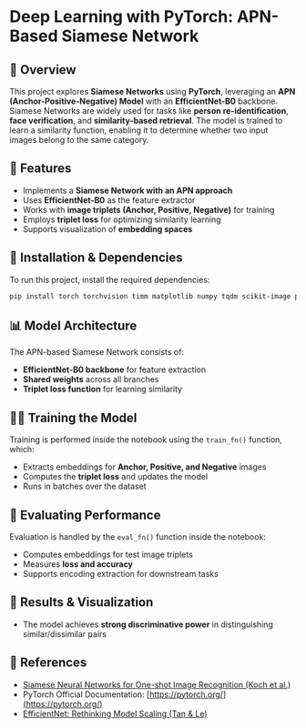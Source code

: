 # Deep Learning with PyTorch: APN-Based Siamese Network

## 📌 Overview
This project explores **Siamese Networks** using **PyTorch**, leveraging an **APN (Anchor-Positive-Negative) Model** with an **EfficientNet-B0** backbone. Siamese Networks are widely used for tasks like **person re-identification**, **face verification**, and **similarity-based retrieval**. The model is trained to learn a similarity function, enabling it to determine whether two input images belong to the same category.

## 🚀 Features
- Implements a **Siamese Network with an APN approach**
- Uses **EfficientNet-B0** as the feature extractor
- Works with **image triplets (Anchor, Positive, Negative)** for training
- Employs **triplet loss** for optimizing similarity learning
- Supports visualization of **embedding spaces**

## 🔧 Installation & Dependencies
To run this project, install the required dependencies:
```bash
pip install torch torchvision timm matplotlib numpy tqdm scikit-image pandas
```

## 📊 Model Architecture
The APN-based Siamese Network consists of:
- **EfficientNet-B0 backbone** for feature extraction
- **Shared weights** across all branches
- **Triplet loss function** for learning similarity

## 🏋️‍♂️ Training the Model
Training is performed inside the notebook using the `train_fn()` function, which:
- Extracts embeddings for **Anchor, Positive, and Negative** images
- Computes the **triplet loss** and updates the model
- Runs in batches over the dataset

## 🧪 Evaluating Performance
Evaluation is handled by the `eval_fn()` function inside the notebook:
- Computes embeddings for test image triplets
- Measures **loss and accuracy**
- Supports encoding extraction for downstream tasks

## 🎯 Results & Visualization
- The model achieves **strong discriminative power** in distinguishing similar/dissimilar pairs

## 📖 References
- [Siamese Neural Networks for One-shot Image Recognition (Koch et al.)](https://www.cs.cmu.edu/~rsalakhu/papers/oneshot1.pdf)
- PyTorch Official Documentation: [https://pytorch.org/](https://pytorch.org/)
- [EfficientNet: Rethinking Model Scaling (Tan & Le)](https://arxiv.org/abs/1905.11946)
